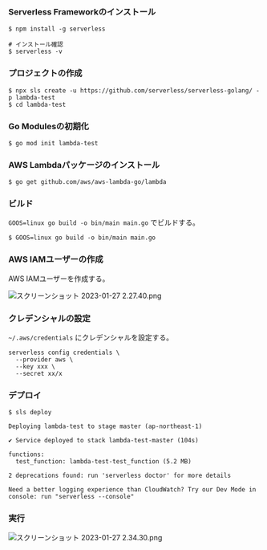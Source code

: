 ### Serverless Frameworkのインストール

```shell
$ npm install -g serverless

# インストール確認
$ serverless -v
```

### プロジェクトの作成

```shell
$ npx sls create -u https://github.com/serverless/serverless-golang/ -p lambda-test
$ cd lambda-test
```

### Go Modulesの初期化

```shell
$ go mod init lambda-test
```

### AWS Lambdaパッケージのインストール

```shell
$ go get github.com/aws/aws-lambda-go/lambda
```

### ビルド

`GOOS=linux go build -o bin/main main.go` でビルドする。

```shell
$ GOOS=linux go build -o bin/main main.go
```

### AWS IAMユーザーの作成

AWS IAMユーザーを作成する。

![スクリーンショット 2023-01-27 2.27.40.png](..%2F..%2F..%2F..%2Fvar%2Ffolders%2Fc2%2Ftdjhjspj49z20lszz484xd8w0000gn%2FT%2FTemporaryItems%2FNSIRD_screencaptureui_41TkbY%2F%E3%82%B9%E3%82%AF%E3%83%AA%E3%83%BC%E3%83%B3%E3%82%B7%E3%83%A7%E3%83%83%E3%83%88%202023-01-27%202.27.40.png)

### クレデンシャルの設定

`~/.aws/credentials` にクレデンシャルを設定する。

```shell
serverless config credentials \
  --provider aws \
  --key xxx \
  --secret xx/x
```

### デプロイ

```shell
$ sls deploy

Deploying lambda-test to stage master (ap-northeast-1)

✔ Service deployed to stack lambda-test-master (104s)

functions:
  test_function: lambda-test-test_function (5.2 MB)

2 deprecations found: run 'serverless doctor' for more details

Need a better logging experience than CloudWatch? Try our Dev Mode in console: run "serverless --console"
```

### 実行
![スクリーンショット 2023-01-27 2.34.30.png](..%2F..%2F..%2F..%2Fvar%2Ffolders%2Fc2%2Ftdjhjspj49z20lszz484xd8w0000gn%2FT%2FTemporaryItems%2FNSIRD_screencaptureui_l5RwTR%2F%E3%82%B9%E3%82%AF%E3%83%AA%E3%83%BC%E3%83%B3%E3%82%B7%E3%83%A7%E3%83%83%E3%83%88%202023-01-27%202.34.30.png)